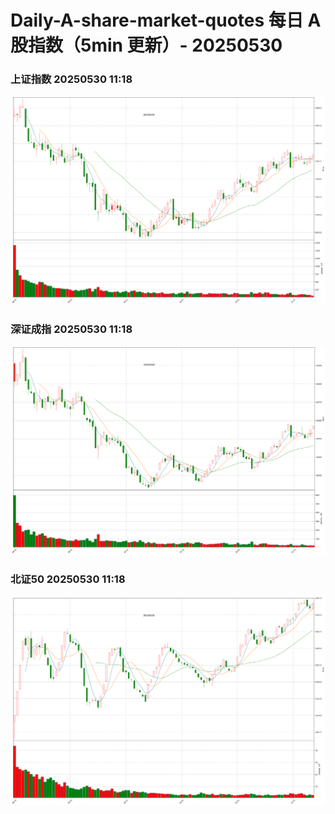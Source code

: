 
# Daily-A-share-market-quotes 每日 A 股指数（5min 更新）- 20250530

### 上证指数 20250530 11:18
![](./fig/2025/5/20250530-sh000001.png)

### 深证成指 20250530 11:18
![](./fig/2025/5/20250530-sz399001.png)

### 北证50 20250530 11:18
![](./fig/2025/5/20250530-bj899050.png)

